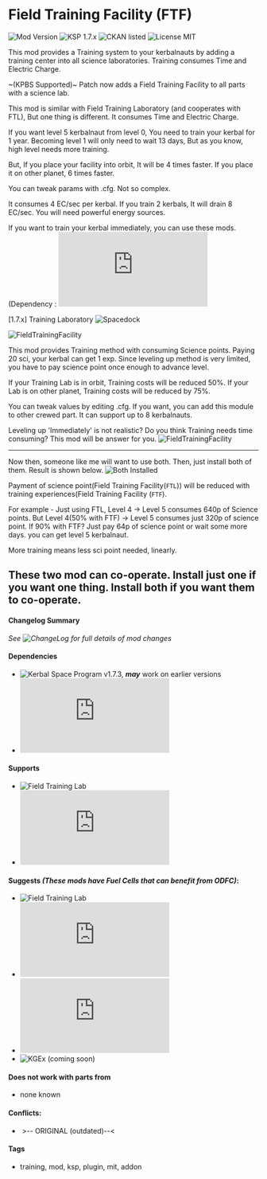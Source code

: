 <!-- Readme.md v1.1.1
Field Training Facility
created: 23 Sep 19
updated: 10 Oct 19 -->

<!-- Download on SpaceDock or Github or Curseforge. Also available on CKAN. -->

# Field Training Facility (FTF)
![Mod Version](https://img.shields.io/github/v/release/zer0Kerbal/FieldTrainingFacility) 
![KSP 1.7.x](https://img.shields.io/badge/KSP%20version-1.7.x-66ccff.svg?style=flat-square) 
![CKAN listed](https://img.shields.io/badge/CKAN-Indexed-brightgreen.svg) 
![License MIT](https://img.shields.io/badge/license-MIT-red)

This mod provides a Training system to your kerbalnauts by adding a training center into all science laboratories. Training consumes Time and Electric Charge.
 
~(KPBS Supported)~ Patch now adds a Field Training Facility to all parts with a science lab.

This mod is similar with Field Training Laboratory (and cooperates with FTL), But one thing is different. It consumes Time and Electric Charge.

If you want level 5 kerbalnaut from level 0, You need to train your kerbal for 1 year. Becoming level 1 will only need to wait 13 days, But as you know, high level needs more training.

But, If you place your facility into orbit, It will be 4 times faster.
If you place it on other planet, 6 times faster.

You can tweak params with .cfg. Not so complex.

It consumes 4 EC/sec per kerbal. If you train 2 kerbals, It will drain 8 EC/sec. You will need powerful energy sources. 

If you want to train your kerbal immediately, you can use these mods.
(Dependency : ![Module Manager](http://forum.kerbalspaceprogram.com/index.php?/topic/50533-12-*)

[1.7.x] Training Laboratory
![Spacedock](http://spacedock.info/mod/978)

![FieldTrainingFacility](https://i.imgur.com/IA449bT.png)

This mod provides Training method with consuming Science points.
Paying 20 sci, your kerbal can get 1 exp. Since leveling up method is very limited, you have to pay science point once enough to advance level.

If your Training Lab is in orbit, Training costs will be reduced 50%.
If your Lab is on other planet, Training costs will be reduced by 75%.

You can tweak values by editing .cfg. If you want, you can add this module to other crewed part. It can support up to 8 kerbalnauts.

 

Leveling up 'Immediately' is not realistic? Do you think Training needs time consuming? This mod will be answer for you. ![FieldTrainingFacility](https://github.com/zer0Kerbal/FieldTrainingFacility)

---
 Now then, someone like me will want to use both.
Then, just install both of them. Result is shown below.
![Both Installed](https://i.imgur.com/FoeIXB6.png)

Payment of science point(Field Training Facility(`FTL`)) will be reduced with training experiences(Field Training Facility (`FTF`).

For example - 
Just using FTL, Level 4 -> Level 5 consumes 640p of Science points.
But Level 4(50% with FTF) -> Level 5 consumes just 320p of science point.
If 90% with FTF? Just pay 64p of science point or wait some more days. you can get level 5 kerbalnaut.

More training means less sci point needed, linearly.

These two mod can co-operate. Install just one if you want one thing. Install both if you want them to co-operate. 
---

#### Changelog Summary
*See ![ChangeLog](https://github.com/zer0Kerbal/FieldTrainingfacility/Changelog.cfg) for full details of mod changes*

#### Dependencies
 -  ![Kerbal Space Program](https://kerbalspaceprogram.com) v1.7.3, ***may*** work on earlier versions
 -  ![Module Manager](http://forum.kerbalspaceprogram.com/index.php?/topic/50533-105-*)
 
 #### Supports
 - ![Field Training Lab](https://github.com/zer0Kerbal/HotBeverageIrradiated)
 - ![Kerbal Change Log](https://forum.kerbalspaceprogram.com/index.php?/topic/179207-*)

 #### Suggests *(These mods have Fuel Cells that can benefit from ODFC)*:
 - ![Field Training Lab](https://github.com/zer0Kerbal/FieldTrainingLab)
 - ![Better Science Labs](http://forum.kerbalspaceprogram.com/index.php?/topic/122020-*)
 - ![ODFC](https://forum.kerbalspaceprogram.com/index.php?/topic/177385-*)
 - ![KGEx (coming soon)]()

 #### Does not work with parts from
 - none known

 #### Conflicts:
 - ![]() >-- ORIGINAL (outdated)--<

#### Tags
 - training, mod, ksp, plugin, mit, addon
